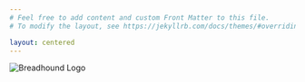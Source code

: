 ```yaml
---
# Feel free to add content and custom Front Matter to this file.
# To modify the layout, see https://jekyllrb.com/docs/themes/#overriding-theme-defaults

layout: centered
---
```


<img src="{{ site.baseurl }}/assets/images/breadhound.jpg" alt="Breadhound Logo" />
